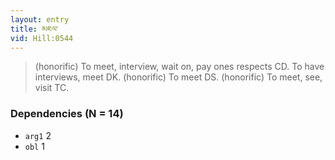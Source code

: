 ```yaml
---
layout: entry
title: མཇལ་
vid: Hill:0544
---
```

> (honorific) To meet, interview, wait on, pay ones respects CD\. To have interviews, meet DK\. (honorific) To meet DS\. (honorific) To meet, see, visit TC\.


### Dependencies (N = 14)
* `arg1` 2
* `obl` 1
